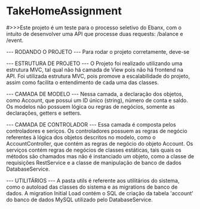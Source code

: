 # TakeHomeAssignment

#>>>Este projeto é um teste para o processo seletivo do Ebanx, com o intuito de desenvolver uma API que processe duas requests: /balance e /event.

--- RODANDO O PROJETO ---
Para rodar o projeto corretamente, deve-se 

--- ESTRUTURA DE PROJETO ---
O Projeto foi realizado utilizando uma estrutura MVC, tal qual não há camada de View pois não há frontend na API. Foi utilizada estrutura MVC, pois promove a escalabilidade do projeto, assim como facilita o entendimento de cada uma das classes.

--- CAMADA DE MODELO ---
Nessa camada, a declaração dos objetos, como Account, que possui um ID único (string), número de conta e saldo. Os modelos não possuem lógica ou regras de negócios, somente as declarações, getters e setters.

--- CAMADA DE CONTROLADOR ---
Essa camada é composta pelos controladores e seriços. Os controladores possuem as regras de negócio referentes à lógica dos objetos descritos no modelo, como o AccountController, que contém as regras de negócio do objeto Account. Os serviços contém regras de negócios de classes estáticas, tais quais os métodos são chamados mas não é instanciado um objeto, como a classe de requisições RestService e a classe de manipulação de banco de dados DatabaseService.

--- UTILITÁRIOS ---
A pasta utils é referente aos utilitários do sistema, como o autoload das classes do sistema e as migrations de banco de dados. A migration Initial Load contém o SQL de criação da tabela 'account' do banco de dados MySQL utilizado pelo DatabaseService.